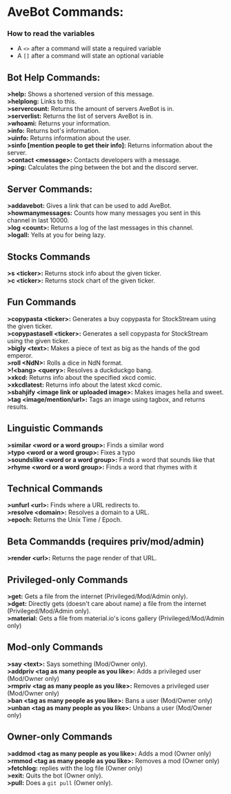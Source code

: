 # AveBot Commands:<br>

### How to read the variables
- A `<>` after a command will state a required variable
- A `[]` after a command will state an optional variable

## Bot Help Commands:<br>
**>help:** Shows a shortened version of this message.<br>
**>helplong:** Links to this.<br>
**>servercount:** Returns the amount of servers AveBot is in.<br>
**>serverlist:** Returns the list of servers AveBot is in.<br>
**>whoami:** Returns your information.<br>
**>info:** Returns bot's information.<br>
**>uinfo:** Returns information about the user.<br>
**>sinfo [mention people to get their info]:** Returns information about the server.<br>
**>contact \<message>:** Contacts developers with a message.<br>
**>ping:** Calculates the ping between the bot and the discord server.

## Server Commands:<br>
**>addavebot:** Gives a link that can be used to add AveBot.<br>
**>howmanymessages:** Counts how many messages you sent in this channel in last 10000.<br>
**>log \<count>:** Returns a log of the last <count> messages in this channel.<br>
**>logall:** Yells at you for being lazy.<br>

## Stocks Commands<br>
**>s \<ticker>:** Returns stock info about the given ticker.<br>
**>c \<ticker>:** Returns stock chart of the given ticker.<br>

## Fun Commands<br>
**>copypasta \<ticker>:** Generates a buy copypasta for StockStream using the given ticker.<br>
**>copypastasell \<ticker>:** Generates a sell copypasta for StockStream using the given ticker.<br>
**>bigly \<text>:** Makes a piece of text as big as the hands of the god emperor.<br>
**>roll \<NdN>:** Rolls a dice in NdN format.<br>
**>!\<bang> \<query>:** Resolves a duckduckgo bang.<br>
**>xkcd:** Returns info about the specified xkcd comic.<br>
**>xkcdlatest:** Returns info about the latest xkcd comic.<br>
**>sbahjify \<image link or uploaded image>:** Makes images hella and sweet.<br>
**>tag <image/mention/url>:** Tags an image using tagbox, and returns results.<br>

## Linguistic Commands<br>
**>similar \<word or a word group>:** Finds a similar word<br>
**>typo \<word or a word group>:** Fixes a typo<br>
**>soundslike \<word or a word group>:** Finds a word that sounds like that<br>
**>rhyme \<word or a word group>:** Finds a word that rhymes with it<br>

## Technical Commands<br>
**>unfurl \<url>:** Finds where a URL redirects to.<br>
**>resolve \<domain>:** Resolves a domain to a URL.<br>
**>epoch:** Returns the Unix Time / Epoch.<br>

## Beta Commandds (requires priv/mod/admin)<br>
**>render \<url>:** Returns the page render of that URL.<br>

## Privileged-only Commands<br>
**>get:** Gets a file from the internet (Privileged/Mod/Admin only).<br>
**>dget:** Directly gets (doesn't care about name) a file from the internet (Privileged/Mod/Admin only).<br>
**>material:** Gets a file from material.io's icons gallery (Privileged/Mod/Admin only)<br>

## Mod-only Commands<br>
**>say \<text>:** Says something (Mod/Owner only).<br>
**>addpriv \<tag as many people as you like>:** Adds a privileged user (Mod/Owner only)<br>
**>rmpriv \<tag as many people as you like>:** Removes a privileged user (Mod/Owner only)<br>
**>ban \<tag as many people as you like>:** Bans a user (Mod/Owner only)<br>
**>unban \<tag as many people as you like>:** Unbans a user (Mod/Owner only)<br>

## Owner-only Commands<br>
**>addmod \<tag as many people as you like>:** Adds a mod (Owner only)<br>
**>rmmod \<tag as many people as you like>:** Removes a mod (Owner only)<br>
**>fetchlog:** replies with the log file (Owner only)<br>
**>exit:** Quits the bot (Owner only).<br>
**>pull:** Does a `git pull` (Owner only).<br>
